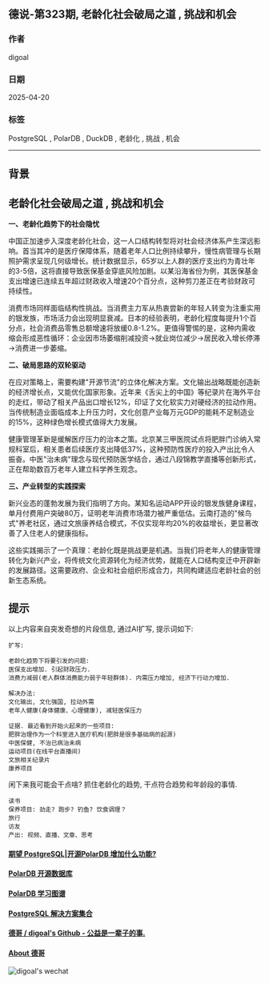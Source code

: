 ## 德说-第323期, 老龄化社会破局之道 , 挑战和机会   
        
### 作者        
digoal        
        
### 日期        
2025-04-20        
        
### 标签        
PostgreSQL , PolarDB , DuckDB , 老龄化 , 挑战 , 机会   
        
----        
        
## 背景    
  
## 老龄化社会破局之道 , 挑战和机会   
  
**一、老龄化趋势下的社会隐忧**  
  
中国正加速步入深度老龄化社会，这一人口结构转型将对社会经济体系产生深远影响。首当其冲的是医疗保障体系，随着老年人口比例持续攀升，慢性病管理与长期照护需求呈现几何级增长。统计数据显示，65岁以上人群的医疗支出约为青壮年的3-5倍，这将直接导致医保基金穿底风险加剧。以某沿海省份为例，其医保基金支出增速已连续五年超过财政收入增速20个百分点，这种剪刀差正在考验财政可持续性。  
  
消费市场同样面临结构性挑战。当消费主力军从热衷尝新的年轻人转变为注重实用的银发族，市场活力会出现明显衰减。日本的经验表明，老龄化程度每提升1个百分点，社会消费品零售总额增速将放缓0.8-1.2%。更值得警惕的是，这种内需收缩会形成恶性循环：企业因市场萎缩削减投资→就业岗位减少→居民收入增长停滞→消费进一步萎缩。  
  
**二、破局思路的双轮驱动**  
  
在应对策略上，需要构建"开源节流"的立体化解决方案。文化输出战略既能创造新的经济增长点，又能优化国家形象。近年来《舌尖上的中国》等纪录片在海外平台的走红，带动了相关产品出口增长12%，印证了文化软实力对硬经济的拉动作用。当传统制造业面临成本上升压力时，文化创意产业每万元GDP的能耗不足制造业的15%，这种绿色增长模式值得大力发展。  
  
健康管理革新是缓解医疗压力的治本之策。北京某三甲医院试点将肥胖门诊纳入常规科室后，相关患者后续医疗支出降低37%，这种预防性医疗的投入产出比令人振奋。中医"治未病"理念与现代预防医学结合，通过八段锦教学直播等创新形式，正在帮助数百万老年人建立科学养生观念。  
  
**三、产业转型的实践探索**  
  
新兴业态的蓬勃发展为我们指明了方向。某知名运动APP开设的银发族健身课程，单月付费用户突破80万，证明老年消费市场潜力被严重低估。云南打造的"候鸟式"养老社区，通过文旅康养结合模式，不仅实现年均20%的收益增长，更显著改善了入住老人的健康指标。  
  
这些实践揭示了一个真理：老龄化既是挑战更是机遇。当我们将老年人的健康管理转化为新兴产业，将传统文化资源转化为经济优势，就能在人口结构变迁中开辟新的发展路径。这需要政府、企业和社会组织形成合力，共同构建适应老龄社会的创新生态系统。  
  
## 提示  
以上内容来自突发奇想的片段信息, 通过AI扩写, 提示词如下:     
```  
扩写:  
  
老龄化趋势下将要引发的问题:   
医保支出增加. 引起财政压力.  
消费力减弱(老人群体消费能力弱于年轻群体). 内需压力增加, 经济下行动力增加.  
  
解决办法:  
文化输出, 文化强国, 拉动外需  
老年人健康(身体健康、心理健康), 减轻医保压力  
  
证据. 最近看到开始火起来的一些项目:   
肥胖治理作为一个科室进入医疗机构(肥胖是很多基础病的起源)  
中医保健, 不治已病治未病  
运动项目(在线平台直播间)  
文旅相关纪录片  
康养项目  
```  
  
闲下来我可能会干点啥? 抓住老龄化的趋势, 干点符合趋势和年龄段的事情.    
```  
读书  
保养项目: 劲走? 跑步? 钓鱼? 饮食调理？   
旅行  
访友  
产出: 视频、直播、文章、思考  
```  
  
  
#### [期望 PostgreSQL|开源PolarDB 增加什么功能?](https://github.com/digoal/blog/issues/76 "269ac3d1c492e938c0191101c7238216")
  
  
#### [PolarDB 开源数据库](https://openpolardb.com/home "57258f76c37864c6e6d23383d05714ea")
  
  
#### [PolarDB 学习图谱](https://www.aliyun.com/database/openpolardb/activity "8642f60e04ed0c814bf9cb9677976bd4")
  
  
#### [PostgreSQL 解决方案集合](../201706/20170601_02.md "40cff096e9ed7122c512b35d8561d9c8")
  
  
#### [德哥 / digoal's Github - 公益是一辈子的事.](https://github.com/digoal/blog/blob/master/README.md "22709685feb7cab07d30f30387f0a9ae")
  
  
#### [About 德哥](https://github.com/digoal/blog/blob/master/me/readme.md "a37735981e7704886ffd590565582dd0")
  
  
![digoal's wechat](../pic/digoal_weixin.jpg "f7ad92eeba24523fd47a6e1a0e691b59")
  
